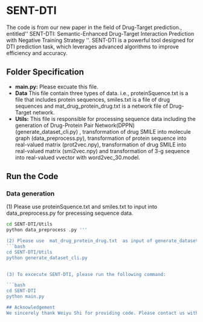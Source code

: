 # SENT-DTI
The code is from our new paper in the field of Drug-Target prediction., entitled'' SENT-DTI: Semantic-Enhanced Drug-Target Interaction Prediction with Negative Training Strategy ''. SENT-DTI is a powerful tool designed for DTI prediction task, which leverages advanced algorithms to improve efficiency and accuracy.

## Folder Specification

- **main.py:** Please excuate this file.
- **Data** This file contain three types of data. i.e., proteinSquence.txt is a file that includes protein sequences, smiles.txt is a file of drug sequences and mat_drug_protein_drug.txt is a network file of Drug-Target network.
- **Utils:**  This file is responsible for processing sequence data including the generation of Drug-Protein Pair Network(DPPN) (generate_dataset_cli.py) , transformation of drug SMILE into molecule graph (data_preprocess.py), transformation of protein sequence into real-valued matrix (prot2vec.npy), transformation of drug SMILE into real-valued matrix (smi2vec.npy) and transformation of 3-g sequence into real-valued vvector with word2vec_30.model.
## Run the Code
### Data generation
(1) Please use proteinSquence.txt and smiles.txt to input into data_preprocess.py for precessing sequence data.
```bash
cd SENT-DTI/Utils
python data_preprocess .py '''

(2) Please use  mat_drug_protein_drug.txt  as input of generate_dataset_cli.py for generating DPP network.
```bash
cd SENT-DTI/Utils
python generate_dataset_cli.py

 
(3) To excecute SENT-DTI, please run the following command:

```bash
cd SENT-DTI
python main.py

## Acknowledgement
We sincerely thank Weiyu Shi for providing code. Please contact us with email: standyshi@qq.com